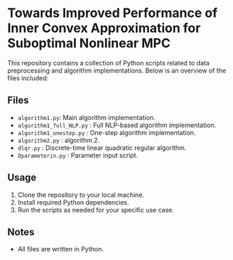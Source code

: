 # Towards Improved Performance of Inner Convex Approximation for Suboptimal Nonlinear MPC

This repository contains a collection of Python scripts related to data preprocessing and algorithm implementations. Below is an overview of the files included:

## Files

- `algorithm1.py`: Main algorithm implementation.
- `algorithm1_full_NLP.py` : Full NLP-based algorithm implementation.
- `algorithm1_onestep.py` : One-step algorithm implementation.
- `algorithm2.py` : algorithm 2.
- `dlqr.py` : Discrete-time linear quadratic regular algorithm.
- `Dparameterin.py` : Parameter input script.

## Usage

1. Clone the repository to your local machine.
2. Install required Python dependencies.
3. Run the scripts as needed for your specific use case.

## Notes

- All files are written in Python.
